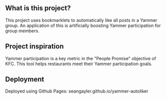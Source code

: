 ## What is this project?

This project uses bookmarklets to automatically like all posts in a Yammer group. An application of this is artificially boosting Yammer participation for group members.

## Project inspiration

Yammer participation is a key metric in the "People Promise" objective of KFC. This tool helps restaurants meet their Yammer participation goals.

## Deployment

Deployed using Github Pages: seangayler.github.io/yammer-autoliker
